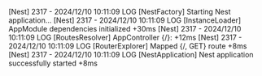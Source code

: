 [Nest] 2317 - 2024/12/10 10:11:09 LOG [NestFactory] Starting Nest application...
[Nest] 2317 - 2024/12/10 10:11:09 LOG [InstanceLoader] AppModule dependencies initialized +30ms
[Nest] 2317 - 2024/12/10 10:11:09 LOG [RoutesResolver] AppController {/}: +12ms
[Nest] 2317 - 2024/12/10 10:11:09 LOG [RouterExplorer] Mapped {/, GET} route +8ms
[Nest] 2317 - 2024/12/10 10:11:09 LOG [NestApplication] Nest application successfully started +8ms
